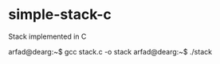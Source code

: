 # simple-stack-c
Stack implemented in C

arfad@dearg:~$ gcc stack.c -o stack
arfad@dearg:~$ ./stack
